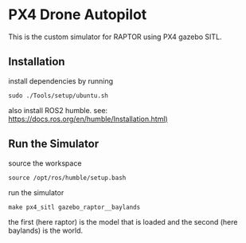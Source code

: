 # PX4 Drone Autopilot

This is the custom simulator for RAPTOR using PX4 gazebo SITL.

## Installation

install dependencies by running

```
sudo ./Tools/setup/ubuntu.sh
```

also install ROS2 humble. see: [https://docs.ros.org/en/humble/Installation.html)](https://docs.ros.org/en/humble/Installation.html)

## Run the Simulator

source the workspace

```
source /opt/ros/humble/setup.bash
```

run the simulator

```
make px4_sitl gazebo_raptor__baylands
```

the first (here raptor) is the model that is loaded and the second (here baylands) is the world.
